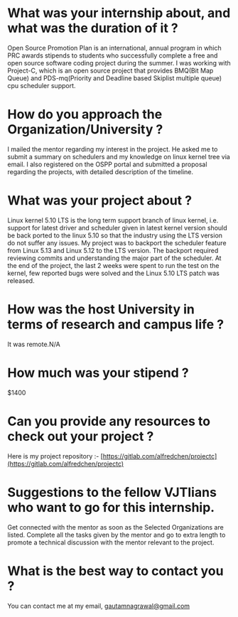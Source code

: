 # What was your internship about, and what was the duration of it ?

Open Source Promotion Plan is an international, annual program in which PRC awards stipends to students who successfully complete a free and open source software coding project during the summer. I was working with Project-C, which is an open source project that provides BMQ(Bit Map Queue) and PDS-mq(Priority and Deadline based Skiplist multiple queue) cpu scheduler support.

# How do you approach the Organization/University ?

I mailed the mentor regarding my interest in the project. He asked me to submit a summary on schedulers and my knowledge on linux kernel tree via email. I also registered on the OSPP portal and submitted a proposal regarding the projects, with detailed description of the timeline.

# What was your project about ?

Linux kernel 5.10 LTS is the long term support branch of linux kernel, i.e. support for latest driver and scheduler given in latest kernel version should be back ported to the linux 5.10 so that the industry using the LTS version do not suffer any issues. My project was to backport the scheduler feature from Linux 5.13 and Linux 5.12 to the LTS version. The backport required reviewing commits and understanding the major part of the scheduler. At the end of the project, the last 2 weeks were spent to run the test on the kernel, few reported bugs were solved and the Linux 5.10 LTS patch was released.

# How was the host University in terms of research and campus life ?

It was remote.N/A

# How much was your stipend ?

$1400

# Can you provide any resources to check out your project ?

Here is my project repository :- [https://gitlab.com/alfredchen/projectc](https://gitlab.com/alfredchen/projectc)

# Suggestions to the fellow VJTIians who want to go for this internship.

Get connected with the mentor as soon as the Selected Organizations are listed. Complete all the tasks given by the mentor and go to extra length to promote a technical discussion with the mentor relevant to the project.

# What is the best way to contact you ?

You can contact me at my email, [gautamnagrawal@gmail.com](mailto:gautamnagrawal@gmail.com)